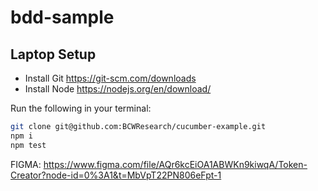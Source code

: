 # bdd-sample

## Laptop Setup

* Install Git https://git-scm.com/downloads
* Install Node https://nodejs.org/en/download/

Run the following in your terminal:

```sh
git clone git@github.com:BCWResearch/cucumber-example.git
npm i
npm test
```

FIGMA: https://www.figma.com/file/AQr6kcEiOA1ABWKn9kiwqA/Token-Creator?node-id=0%3A1&t=MbVpT22PN806eFpt-1